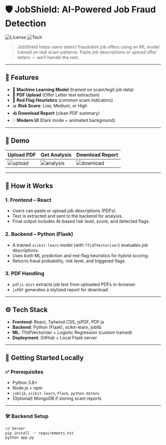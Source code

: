 # 🛡️ JobShield: AI-Powered Job Fraud Detection

![License](https://img.shields.io/badge/license-MIT-green)
![Tech](https://img.shields.io/badge/Built%20With-React%20%7C%20Flask%20%7C%20scikit-learn%20%7C%20jsPDF-blue)

> JobShield helps users detect fraudulent job offers using an ML model trained on real scam patterns. Paste job descriptions or upload offer letters — we’ll handle the rest.

---

## 🌟 Features

- 🤖 **Machine Learning Model** (trained on scam/legit job data)
- 📄 **PDF Upload** (Offer Letter text extraction)
- 🚩 **Red Flag Heuristics** (common scam indicators)
- 📊 **Risk Score**: Low, Medium, or High
- 📥 **Download Report** (clean PDF summary)
- 💡 **Modern UI** (Dark mode + animated background)

---

## 📸 Demo

| Upload PDF | Get Analysis | Download Report |
|------------|--------------|-----------------|
| ![upload](./screenshots/upload.png) | ![analysis](./screenshots/analysis.png) | ![download](./screenshots/download.png) |

---

## 🧠 How it Works

### 1. **Frontend** – React
- Users can paste or upload job descriptions (PDFs).
- Text is extracted and sent to the backend for analysis.
- Final output includes AI-based risk level, score, and detected flags.

### 2. **Backend** – Python (Flask)
- A trained `scikit-learn` model (with `TfidfVectorizer`) evaluates job descriptions.
- Uses both ML prediction and red-flag heuristics for hybrid scoring.
- Returns fraud probability, risk level, and triggered flags.

### 3. **PDF Handling**
- `pdfjs-dist` extracts job text from uploaded PDFs in-browser.
- `jsPDF` generates a stylized report for download.

---

## ⚙️ Tech Stack

- **Frontend**: React, Tailwind CSS, jsPDF, PDF.js
- **Backend**: Python (Flask), scikit-learn, joblib
- **ML**: TfidfVectorizer + Logistic Regression (custom trained)
- **Deployment**: GitHub + Local Flask server

---

## 🚀 Getting Started Locally

### ✅ Prerequisites

- Python 3.8+
- Node.js + npm
- `joblib`, `scikit-learn`, `Flask`, `python-dotenv`
- (Optional) MongoDB if storing scam reports

---

### 🛠️ Backend Setup

```bash
cd Server
pip install -r requirements.txt
python app.py
